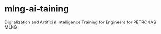 # mlng-ai-taining
Digitalization and Artificial Intelligence Training for Engineers for PETRONAS MLNG
